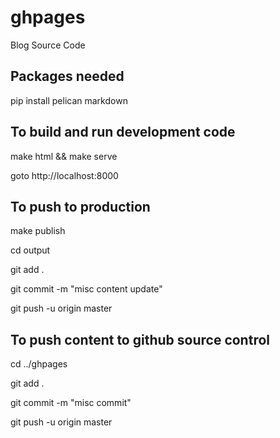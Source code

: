 # ghpages
Blog Source Code

Packages needed
---------------

pip install pelican markdown

To build and run development code
---------------------------------
make html && make serve

goto  http://localhost:8000

To push to production
---------------------
make publish

cd output

git add .

git commit -m "misc content update"

git push -u origin master

To push content to github source control
----------------------------------------
cd ../ghpages

git add .

git commit -m "misc commit"

git push -u origin master


